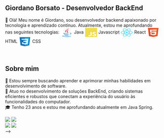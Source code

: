## Giordano Borsato - Desenvolvedor BackEnd
👋 Olá! Meu nome é Giordano, sou desenvolvedor backend apaixonado por tecnologia e aprendizado contínuo. Atualmente, estou me aprofundando nas seguintes tecnologias:
  <img align="center" alt="Rafa-Java" height="30" width="40" src="https://raw.githubusercontent.com/devicons/devicon/master/icons/java/java-original.svg"> Java
  <img align="center" alt="Rafa-Js" height="30" width="40" src="https://raw.githubusercontent.com/devicons/devicon/master/icons/javascript/javascript-plain.svg"> Javascript
  <img align="center" alt="Rafa-React" height="30" width="40" src="https://raw.githubusercontent.com/devicons/devicon/master/icons/react/react-original.svg"> React
  <img align="center" alt="Rafa-HTML" height="30" width="40" src="https://raw.githubusercontent.com/devicons/devicon/master/icons/html5/html5-original.svg"> HTML
  <img align="center" alt="Rafa-CSS" height="30" width="40" src="https://raw.githubusercontent.com/devicons/devicon/master/icons/css3/css3-original.svg"> CSS
<div style="display: inline_block"><br>
</div>

## Sobre mim
<div>
  🌱 Estou sempre buscando aprender e aprimorar minhas habilidades em desenvolvimento de software.<br>
  💼 Atuo no desenvolvimento de soluções BackEnd, criando sistemas eficientes e robustos que conectam a experiência do usuário às funcionalidades do computador.<br>
  🎓 Tenho 23 anos e estou me aprofundando atualmente em Java Spring.<br>
</div><br>


<div>
  <img height="180cm" src="https://github-readme-stats.vercel.app/api?username=pedrovieiras&show_icons=true&theme=blue-green"/>
  <img height="180cm" src="https://github-readme-stats.vercel.app/api/top-langs/?username=pedrovieiras&layout=compact&theme=blue-green"/>
</div>
 
<div> 
  <a href="https://www.instagram.com/borsatogiordano_" target="_blank"><img src="https://img.shields.io/badge/-Instagram-%23E4405F?style=for-the-badge&logo=instagram&logoColor=white" target="_blank"></a>
  <a href="www.linkedin.com/in/borsatogiordano_" target="_blank"><img src="https://img.shields.io/badge/-LinkedIn-%230077B5?style=for-the-badge&logo=linkedin&logoColor=white" target="_blank"></a> 
  
</div>
-->
